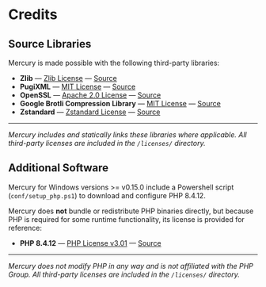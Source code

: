 # Credits

## Source Libraries

Mercury is made possible with the following third-party libraries:

- **Zlib** — [Zlib License](/licenses/zlib_LICENSE.txt) — [Source](https://github.com/madler/zlib)
- **PugiXML** — [MIT License](/licenses/PugiXML_LICENSE.txt) — [Source](https://github.com/zeux/pugixml)
- **OpenSSL** — [Apache 2.0 License](/licenses/OpenSSL_apache-license-2.0.txt) — [Source](https://github.com/openssl/openssl)
- **Google Brotli Compression Library** — [MIT License](/licenses/Brotli_LICENSE.txt) — [Source](https://github.com/google/brotli)
- **Zstandard** — [Zstandard License](/licenses/Zstandard_LICENSE.txt) — [Source](https://github.com/facebook/zstd)

---

*Mercury includes and statically links these libraries where applicable.
All third-party licenses are included in the `/licenses/` directory.*

## Additional Software

Mercury for Windows versions >= v0.15.0 include a Powershell script (`conf/setup_php.ps1`) to download and configure PHP 8.4.12.

Mercury does **not** bundle or redistribute PHP binaries directly, but because PHP is required for some runtime functionality, its license is provided for reference:

- **PHP 8.4.12** — [PHP License v3.01](/licenses/PHP_license.txt) — [Source](https://www.php.net/)

---

*Mercury does not modify PHP in any way and is not affiliated with the PHP Group.
All third-party licenses are included in the `/licenses/` directory.*